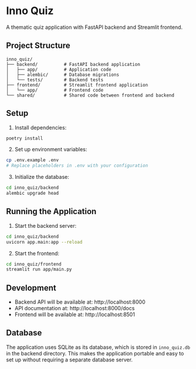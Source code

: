 # Inno Quiz

A thematic quiz application with FastAPI backend and Streamlit frontend.

## Project Structure

```
inno_quiz/
├── backend/          # FastAPI backend application
│   ├── app/          # Application code
│   ├── alembic/      # Database migrations
│   └── tests/        # Backend tests
├── frontend/         # Streamlit frontend application
│   └── app/          # Frontend code
└── shared/           # Shared code between frontend and backend
```

## Setup

1. Install dependencies:
```bash
poetry install
```

2. Set up environment variables:
```bash
cp .env.example .env
# Replace placeholders in .env with your configuration
```

3. Initialize the database:
```bash
cd inno_quiz/backend
alembic upgrade head
```

## Running the Application

1. Start the backend server:
```bash
cd inno_quiz/backend
uvicorn app.main:app --reload
```

2. Start the frontend:
```bash
cd inno_quiz/frontend
streamlit run app/main.py
```

## Development

- Backend API will be available at: http://localhost:8000
- API documentation at: http://localhost:8000/docs
- Frontend will be available at: http://localhost:8501 

## Database

The application uses SQLite as its database, which is stored in `inno_quiz.db` in the backend directory. This makes the application portable and easy to set up without requiring a separate database server.
